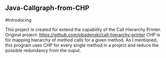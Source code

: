 ## Java-Callgraph-from-CHP
#Introducing

This project is created for extend the capability of the Call Hierarchy Printer.
Original project: https://github.com/pbadenski/call-hierarchy-printer
CHP is for mapping hierarchy of method calls for a given method. As I mentioned, this program uses CHP for every single method in a project and reduce the possible redundancy from the ouput. 


